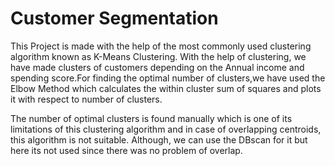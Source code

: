 # Customer Segmentation
This Project is made with the help of the most commonly used clustering algorithm known as K-Means Clustering.
With the help of clustering, we have made clusters of customers depending on the Annual income and spending score.For finding the optimal number of clusters,we have used the Elbow Method which calculates the within cluster sum of squares and plots it with respect to number of clusters.

The number of optimal clusters is found manually which is one of its limitations of this clustering algorithm and in case of overlapping centroids, this algorithm is not suitable. Although, we can use the DBscan for it but here its not used since there was no problem of overlap.
